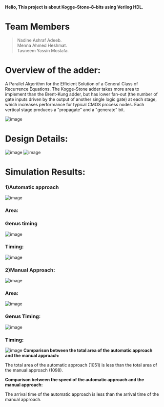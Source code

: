 **Hello, This project is about Kogge-Stone-8-bits using Verilog HDL.**
# Team Members
> Nadine Ashraf Adeeb.                                                                                                                                                     
> Menna Ahmed Heshmat.                                                                                                                                                                              
> Tasneem Yassin Mostafa.

# Overview of the adder:
A Parallel Algorithm for the Efficient Solution of a General Class of Recurrence Equations.
The Kogge-Stone adder takes more area to implement than the Brent-Kung adder, but has lower fan-out (the number of gate inputs driven by the output of another single logic gate) at each stage, which increases performance for typical CMOS process nodes.
Each vertical stage produces a "propagate" and a "generate" bit.


![image](https://user-images.githubusercontent.com/91349300/170531608-649ee036-c875-44c5-b000-d3f1d7801ec3.png)




# Design Details:

![image](https://user-images.githubusercontent.com/91349300/170532675-f754d023-9d36-45f0-9d41-c505117a03bd.png)
![image](https://user-images.githubusercontent.com/91349300/170533109-bd791e58-a23a-451e-8ba9-1e6444444451.png)


# Simulation Results:
### 1)Automatic approach
![image](https://user-images.githubusercontent.com/91349300/170533357-8a983981-88f5-4d4e-a41f-39fcaaff9440.png)
### Area:
### Genus timing
![image](https://user-images.githubusercontent.com/91349300/170533760-a5bfdcc6-ba3c-449a-bbd1-482148e471cd.png)

### Timing:
![image](https://user-images.githubusercontent.com/91349300/170533958-274be1b2-5cdd-44d5-b1d1-6d299a49e56b.png)

### 2)Manual Approach:
![image](https://user-images.githubusercontent.com/91349300/170534047-c55bf9cf-428a-4ee1-b598-34e6db0c94a1.png)

### Area:
![image](https://user-images.githubusercontent.com/91349300/170534116-e032ac22-888d-46ce-8a06-e145798d0d8a.png)
### Genus Timing:
![image](https://user-images.githubusercontent.com/91349300/170534258-103a47d0-51af-42f4-b61d-eb00bd1e063c.png)
### Timing:
![image](https://user-images.githubusercontent.com/91349300/170534356-87b027fd-7860-4774-805b-79a9509f5470.png)
**Comparison between the total area of the automatic approach and the manual approach:**

The total area of the automatic approach (1051) is less than the total area of the manual approach (1098).

**Comparison between the speed of the automatic approach and the manual approach:**

The arrival time of the automatic approach is less than the arrival time of the manual approach.





